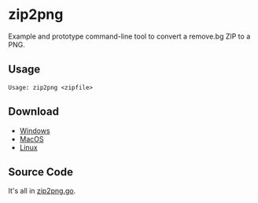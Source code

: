 # zip2png

Example and prototype command-line tool to convert a remove.bg ZIP to a PNG.

## Usage

```
Usage: zip2png <zipfile>
```

## Download

* [Windows](dist/windows/zip2png.exe)
* [MacOS](dist/macos/zip2png)
* [Linux](dist/linux/zip2png)

## Source Code

It's all in [zip2png.go](zip2png.go).
